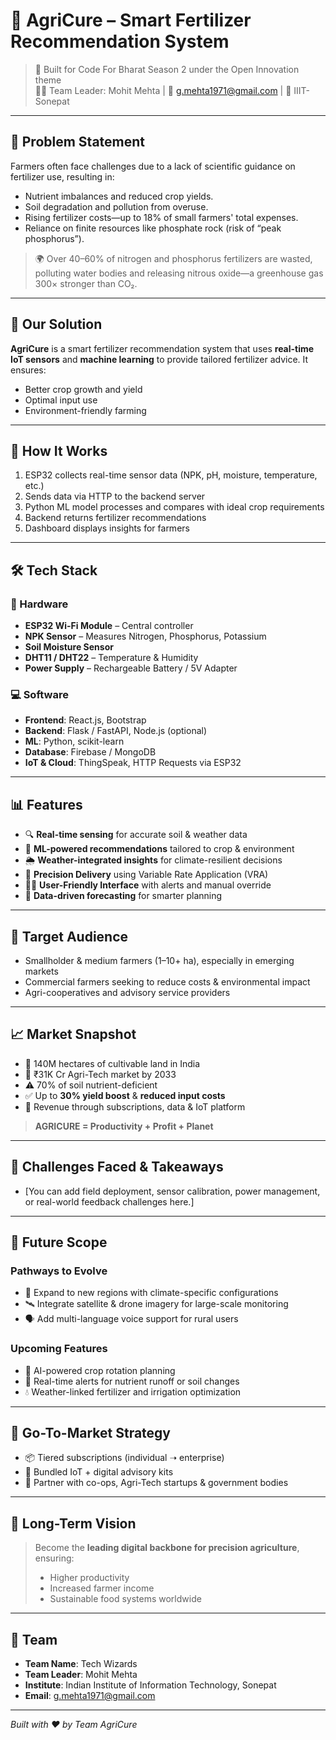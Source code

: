 # 🌱 AgriCure – Smart Fertilizer Recommendation System

> 🚀 Built for Code For Bharat Season 2 under the Open Innovation theme  
> 👨‍💻 Team Leader: Mohit Mehta | 📧 g.mehta1971@gmail.com | 🏫 IIIT-Sonepat

---

## 🚜 Problem Statement

Farmers often face challenges due to a lack of scientific guidance on fertilizer use, resulting in:

- Nutrient imbalances and reduced crop yields.
- Soil degradation and pollution from overuse.
- Rising fertilizer costs—up to 18% of small farmers' total expenses.
- Reliance on finite resources like phosphate rock (risk of “peak phosphorus”).

> 🌍 Over 40–60% of nitrogen and phosphorus fertilizers are wasted, polluting water bodies and releasing nitrous oxide—a greenhouse gas 300× stronger than CO₂.

---

## 🌾 Our Solution

**AgriCure** is a smart fertilizer recommendation system that uses **real-time IoT sensors** and **machine learning** to provide tailored fertilizer advice. It ensures:

- Better crop growth and yield
- Optimal input use
- Environment-friendly farming

---

## 🧠 How It Works

1. ESP32 collects real-time sensor data (NPK, pH, moisture, temperature, etc.)
2. Sends data via HTTP to the backend server
3. Python ML model processes and compares with ideal crop requirements
4. Backend returns fertilizer recommendations
5. Dashboard displays insights for farmers

---

## 🛠️ Tech Stack

### 🔧 Hardware
- **ESP32 Wi-Fi Module** – Central controller
- **NPK Sensor** – Measures Nitrogen, Phosphorus, Potassium
- **Soil Moisture Sensor**
- **DHT11 / DHT22** – Temperature & Humidity
- **Power Supply** – Rechargeable Battery / 5V Adapter

### 💻 Software
- **Frontend**: React.js, Bootstrap
- **Backend**: Flask / FastAPI, Node.js (optional)
- **ML**: Python, scikit-learn
- **Database**: Firebase / MongoDB
- **IoT & Cloud**: ThingSpeak, HTTP Requests via ESP32

---

## 📊 Features

- 🔍 **Real-time sensing** for accurate soil & weather data
- 🧠 **ML-powered recommendations** tailored to crop & environment
- 🌦️ **Weather-integrated insights** for climate-resilient decisions
- 🎯 **Precision Delivery** using Variable Rate Application (VRA)
- 🧑‍🌾 **User-Friendly Interface** with alerts and manual override
- 🔁 **Data-driven forecasting** for smarter planning

---

## 🎯 Target Audience

- Smallholder & medium farmers (1–10+ ha), especially in emerging markets
- Commercial farmers seeking to reduce costs & environmental impact
- Agri-cooperatives and advisory service providers

---

## 📈 Market Snapshot

- 🌾 140M hectares of cultivable land in India
- 💸 ₹31K Cr Agri-Tech market by 2033
- ⚠️ 70% of soil nutrient-deficient
- ✅ Up to **30% yield boost** & **reduced input costs**
- 💼 Revenue through subscriptions, data & IoT platform

> **AGRICURE = Productivity + Profit + Planet**

---

## 🚧 Challenges Faced & Takeaways

- [You can add field deployment, sensor calibration, power management, or real-world feedback challenges here.]

---

## 🔮 Future Scope

### Pathways to Evolve
- 📍 Expand to new regions with climate-specific configurations
- 🛰️ Integrate satellite & drone imagery for large-scale monitoring
- 🗣️ Add multi-language voice support for rural users

### Upcoming Features
- 🌱 AI-powered crop rotation planning
- 📢 Real-time alerts for nutrient runoff or soil changes
- 💧 Weather-linked fertilizer and irrigation optimization

---

## 🧭 Go-To-Market Strategy

- 📦 Tiered subscriptions (individual ➝ enterprise)
- 🧃 Bundled IoT + digital advisory kits
- 🤝 Partner with co-ops, Agri-Tech startups & government bodies

---

## 🏁 Long-Term Vision

> Become the **leading digital backbone for precision agriculture**, ensuring:
> - Higher productivity
> - Increased farmer income
> - Sustainable food systems worldwide

---

## 👥 Team

- **Team Name**: Tech Wizards  
- **Team Leader**: Mohit Mehta  
- **Institute**: Indian Institute of Information Technology, Sonepat  
- **Email**: [g.mehta1971@gmail.com](mailto:g.mehta1971@gmail.com)

---

*Built with ❤️ by Team AgriCure*
